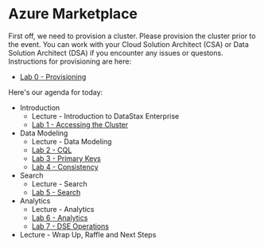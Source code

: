 # Azure Marketplace

First off, we need to provision a cluster.  Please provision the cluster prior to the event.  You can work with your Cloud Solution Architect (CSA) or Data Solution Architect (DSA) if you encounter any issues or questons.  Instructions for provisioning are here:

* [Lab 0 - Provisioning](./labs/Lab%200%20-%20Provisioning.md)

Here's our agenda for today:

* Introduction
    * Lecture - Introduction to DataStax Enterprise
    * [Lab 1 - Accessing the Cluster](./labs/Lab%201%20-%20Accessing%20the%20Cluster.md)
* Data Modeling
    * Lecture - Data Modeling
    * [Lab 2 - CQL](./labs/Lab%202%20-%20CQL.md)
    * [Lab 3 - Primary Keys](./labs/Lab%203%20-%20Primary%20Keys.md)
    * [Lab 4 - Consistency](./labs/Lab%204%20-%20Consistency.md)
* Search
    * Lecture - Search
    * [Lab 5 - Search](./labs/Lab%205%20-%20Search.md)
* Analytics
    * Lecture - Analytics
    * [Lab 6 - Analytics](Lab%206%20-%20Analytics.md)
    * [Lab 7 - DSE Operations](Lab%207%20-%20DSE%20Operations.md)
* Lecture - Wrap Up, Raffle and Next Steps